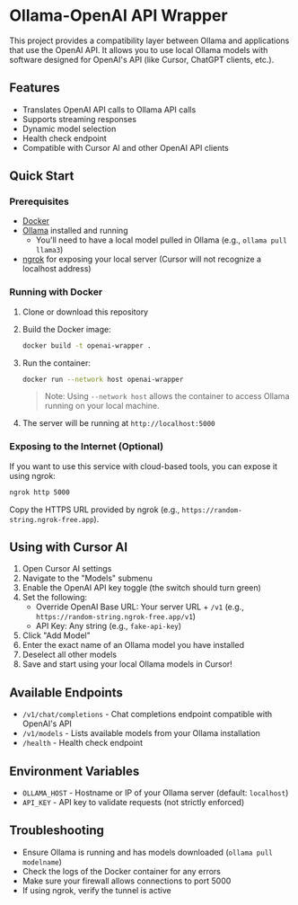# Ollama-OpenAI API Wrapper

This project provides a compatibility layer between Ollama and applications that use the OpenAI API. It allows you to use local Ollama models with software designed for OpenAI's API (like Cursor, ChatGPT clients, etc.).

## Features

- Translates OpenAI API calls to Ollama API calls
- Supports streaming responses
- Dynamic model selection
- Health check endpoint
- Compatible with Cursor AI and other OpenAI API clients

## Quick Start

### Prerequisites
- [Docker](https://www.docker.com/get-started/)
- [Ollama](https://ollama.ai/) installed and running
  - You'll need to have a local model pulled in Ollama (e.g., `ollama pull llama3`)
- [ngrok](https://ngrok.com/) for exposing your local server (Cursor will not recognize a localhost address)

### Running with Docker

1. Clone or download this repository

2. Build the Docker image:
   ```bash
   docker build -t openai-wrapper .
   ```

3. Run the container:
   ```bash
   docker run --network host openai-wrapper
   ```

   > Note: Using `--network host` allows the container to access Ollama running on your local machine.

4. The server will be running at `http://localhost:5000`

### Exposing to the Internet (Optional)

If you want to use this service with cloud-based tools, you can expose it using ngrok:

```bash
ngrok http 5000
```

Copy the HTTPS URL provided by ngrok (e.g., `https://random-string.ngrok-free.app`).

## Using with Cursor AI
1. Open Cursor AI settings
2. Navigate to the "Models" submenu
3. Enable the OpenAI API key toggle (the switch should turn green)
4. Set the following:
   - Override OpenAI Base URL: Your server URL + `/v1` (e.g., `https://random-string.ngrok-free.app/v1`)
   - API Key: Any string (e.g., `fake-api-key`)
5. Click "Add Model"
6. Enter the exact name of an Ollama model you have installed
7. Deselect all other models
8. Save and start using your local Ollama models in Cursor!

## Available Endpoints

- `/v1/chat/completions` - Chat completions endpoint compatible with OpenAI's API
- `/v1/models` - Lists available models from your Ollama installation
- `/health` - Health check endpoint

## Environment Variables

- `OLLAMA_HOST` - Hostname or IP of your Ollama server (default: `localhost`)
- `API_KEY` - API key to validate requests (not strictly enforced)

## Troubleshooting

- Ensure Ollama is running and has models downloaded (`ollama pull modelname`)
- Check the logs of the Docker container for any errors
- Make sure your firewall allows connections to port 5000
- If using ngrok, verify the tunnel is active
